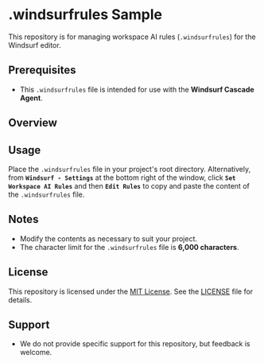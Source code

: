 # .windsurfrules Sample

This repository is for managing workspace AI rules (`.windsurfrules`) for the Windsurf editor.

## Prerequisites

- This `.windsurfrules` file is intended for use with the **Windsurf Cascade Agent**.

## Overview

## Usage

Place the `.windsurfrules` file in your project's root directory.
Alternatively, from **`Windsurf - Settings`** at the bottom right of the window, click **`Set Workspace AI Rules`** and then **`Edit Rules`** to copy and paste the content of the `.windsurfrules` file.

## Notes

- Modify the contents as necessary to suit your project.
- The character limit for the `.windsurfrules` file is **6,000 characters**.

## License

This repository is licensed under the [MIT License](LICENSE). See the [LICENSE](LICENSE) file for details.

## Support

- We do not provide specific support for this repository, but feedback is welcome.